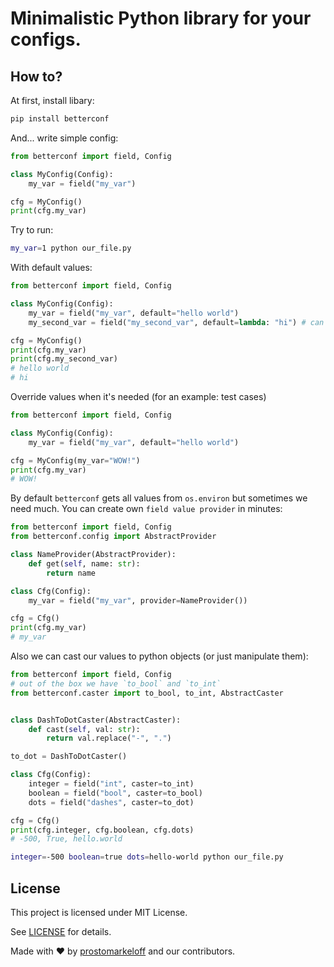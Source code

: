 # Minimalistic Python library for your configs.

## How to?
At first, install libary:

```sh
pip install betterconf
```

And... write simple config:
```python
from betterconf import field, Config

class MyConfig(Config):
    my_var = field("my_var")

cfg = MyConfig()
print(cfg.my_var)
```

Try to run:
```sh
my_var=1 python our_file.py
```

With default values:
```python
from betterconf import field, Config

class MyConfig(Config):
    my_var = field("my_var", default="hello world")
    my_second_var = field("my_second_var", default=lambda: "hi") # can be callable!

cfg = MyConfig()
print(cfg.my_var)
print(cfg.my_second_var)
# hello world
# hi
```

Override values when it's needed (for an example: test cases)
```python
from betterconf import field, Config

class MyConfig(Config):
    my_var = field("my_var", default="hello world")

cfg = MyConfig(my_var="WOW!")
print(cfg.my_var)
# WOW!
```

By default `betterconf` gets all values from `os.environ` but sometimes we need much.
You can create own `field value provider` in minutes:

```python
from betterconf import field, Config
from betterconf.config import AbstractProvider

class NameProvider(AbstractProvider):
    def get(self, name: str):
        return name

class Cfg(Config):
    my_var = field("my_var", provider=NameProvider())

cfg = Cfg()
print(cfg.my_var)
# my_var
```

Also we can cast our values to python objects (or just manipulate them):

```python
from betterconf import field, Config
# out of the box we have `to_bool` and `to_int`
from betterconf.caster import to_bool, to_int, AbstractCaster


class DashToDotCaster(AbstractCaster):
    def cast(self, val: str):
        return val.replace("-", ".")

to_dot = DashToDotCaster()

class Cfg(Config):
    integer = field("int", caster=to_int)
    boolean = field("bool", caster=to_bool)
    dots = field("dashes", caster=to_dot)

cfg = Cfg()
print(cfg.integer, cfg.boolean, cfg.dots)
# -500, True, hello.world

```

```sh
integer=-500 boolean=true dots=hello-world python our_file.py
```



## License
This project is licensed under MIT License.

See [LICENSE](LICENSE) for details.


Made with :heart: by [prostomarkeloff](https://github.com/prostomarkeloff) and our contributors.

